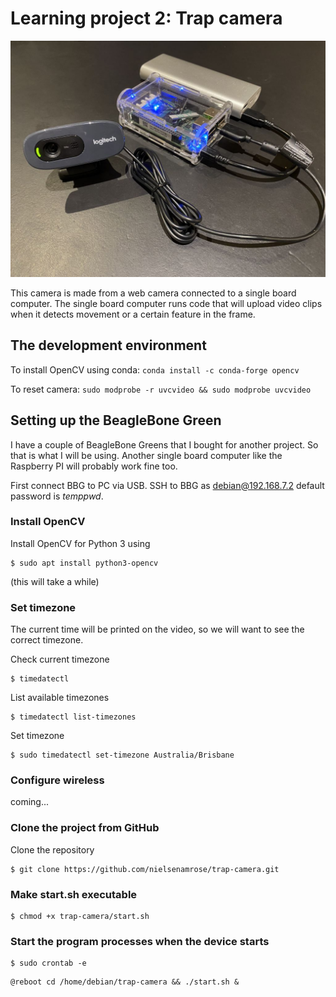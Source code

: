 # Learning project 2: Trap camera

![Photo of the hardware](trap-camera.JPG)

This camera is made from a web camera connected to a single board computer. The single board computer runs code that will upload video clips when it detects movement or a certain feature in the frame. 

## The development environment

To install OpenCV using conda: `conda install -c conda-forge opencv`

To reset camera: `sudo modprobe -r uvcvideo && sudo modprobe uvcvideo`

## Setting up the BeagleBone Green

I have a couple of BeagleBone Greens that I bought for another project. So that is what I will be using. Another single board computer like the Raspberry PI will probably work fine too.

First connect BBG to PC via USB. SSH to BBG as debian@192.168.7.2 default password is *temppwd*.

### Install OpenCV

Install OpenCV for Python 3 using 
```
$ sudo apt install python3-opencv
``` 
(this will take a while)

### Set timezone

The current time will be printed on the video, so we will want to see the correct timezone.

Check current timezone 
```
$ timedatectl
```

List available timezones 
```
$ timedatectl list-timezones
```

Set timezone 
```
$ sudo timedatectl set-timezone Australia/Brisbane
```

### Configure wireless

coming...

### Clone the project from GitHub

Clone the repository
```
$ git clone https://github.com/nielsenamrose/trap-camera.git
```

### Make start.sh executable

```
$ chmod +x trap-camera/start.sh
```

### Start the program processes when the device starts

```
$ sudo crontab -e
```

```
@reboot cd /home/debian/trap-camera && ./start.sh &
